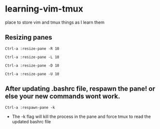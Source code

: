 # learning-vim-tmux
place to store vim and tmux things as I learn them

## Resizing panes
`Ctrl-a :resize-pane -R 10`

`Ctrl-a :resize-pane -L 10`

`Ctrl-a :resize-pane -D 10`

`Ctrl-a :resize-pane -U 10`

## After updating .bashrc file, respawn the pane! or else your new commands wont work.

`Ctrl-a :respawn-pane -k`

- The -k flag will kill the process in the pane and force tmux to read the updated bashrc file
